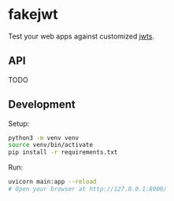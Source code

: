 # fakejwt

Test your web apps against customized [jwts](https://jwt.io/).

## API

TODO

## Development

Setup:

```sh
python3 -m venv venv
source venv/bin/activate
pip install -r requirements.txt
```

Run:

```sh
uvicorn main:app --reload
# Open your browser at http://127.0.0.1:8000/
```
